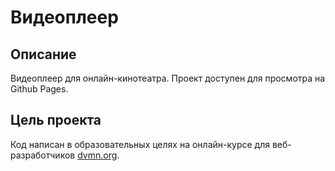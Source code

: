 # Видеоплеер

## Описание
Видеоплеер для онлайн-кинотеатра. Проект доступен для просмотра на Github Pages.

## Цель проекта
Код написан в образовательных целях на онлайн-курсе для веб-разработчиков [dvmn.org](https://dvmn.org/).